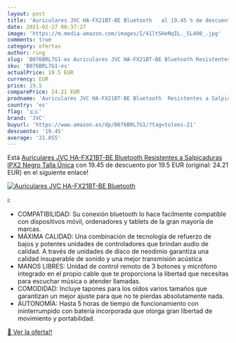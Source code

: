 ```yaml
---
layout: post
title: 'Auriculares JVC HA-FX21BT-BE Bluetooth   al 19.45 % de descuento'
date: 2021-02-27 06:37:27
image: 'https://m.media-amazon.com/images/I/41ltSHeNqIL._SL400_.jpg'
comments: true
category: ofertas
author: ring
slug: 'B076BRL7G1-es Auriculares JVC HA-FX21BT-BE Bluetooth Resistentes a...'
sku: 'B076BRL7G1-es'
actualPrice: 19.5 EUR
currency: EUR
price: 19.5
comparePrice: 24.21 EUR
prodname: 'Auriculares JVC HA-FX21BT-BE Bluetooth  Resistentes a Salpicaduras IPX2  Negro   Talla Única'
country: 'es'
flag: '🇪🇸'
brand: 'JVC'
buyurl: 'https://www.amazon.es/dp/B076BRL7G1/?tag=tolees-21'
descuento: '19.45'
average: '21.855'
---
```


Está [Auriculares JVC HA-FX21BT-BE Bluetooth  Resistentes a Salpicaduras IPX2  Negro   Talla Única](https://www.amazon.es/dp/B076BRL7G1/?tag=tolees-21) con 19.45 de descuento por 19.5 EUR (original: 24.21 EUR) en el siguiente enlace!

[![Auriculares JVC HA-FX21BT-BE Bluetooth  ](https://m.media-amazon.com/images/I/41ltSHeNqIL._SL400_.jpg)](https://www.amazon.es/dp/B076BRL7G1/?tag=tolees-21)

ℹ️:

- COMPATIBILIDAD: Su conexión bluetooth lo hace facilmente compatible con dispositivos móvil, ordenadores y tablets de la gran mayoría de marcas.
- MÁXIMA CALIDAD: Una combinación de tecnología de refuerzo de bajos y potentes unidades de controladores que brindan audio de calidad. A través de unidades de disco de neodimio garantiza una calidad insuperable de sonido y una mejor transmisión acústica
- MANOS LIBRES: Unidad de control remoto de 3 botones y micrófono integrado en el propio cable que te proporciona la libertad que necesitas para escuchar música o atender llamadas.
- COMODIDAD: Incluye tapones para los oídos varios tamaños que garantizan un mejor ajuste para que no te pierdas absolutamente nada.
- AUTONOMÍA: Hasta 5 horas de tiempo de funcionamiento con ininterrumpido con batería incorporada que otorga gran libertad de movimiento y portabilidad.

[🛒 Ver la oferta!!](https://www.amazon.es/dp/B076BRL7G1/?tag=tolees-21)
